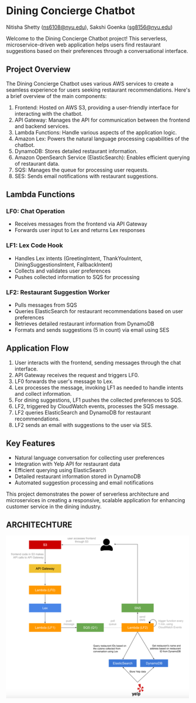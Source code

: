 # Dining Concierge Chatbot

Nitisha Shetty (ns6108@nyu.edu), Sakshi Goenka (sg8156@nyu.edu)


Welcome to the Dining Concierge Chatbot project! This serverless, microservice-driven web application helps users find restaurant suggestions based on their preferences through a conversational interface.

## Project Overview

The Dining Concierge Chatbot uses various AWS services to create a seamless experience for users seeking restaurant recommendations. Here's a brief overview of the main components:

1. Frontend: Hosted on AWS S3, providing a user-friendly interface for interacting with the chatbot.
2. API Gateway: Manages the API for communication between the frontend and backend services.
3. Lambda Functions: Handle various aspects of the application logic.
4. Amazon Lex: Powers the natural language processing capabilities of the chatbot.
5. DynamoDB: Stores detailed restaurant information.
6. Amazon OpenSearch Service (ElasticSearch): Enables efficient querying of restaurant data.
7. SQS: Manages the queue for processing user requests.
8. SES: Sends email notifications with restaurant suggestions.

## Lambda Functions

### LF0: Chat Operation
- Receives messages from the frontend via API Gateway
- Forwards user input to Lex and returns Lex responses

### LF1: Lex Code Hook
- Handles Lex intents (GreetingIntent, ThankYouIntent, DiningSuggestionsIntent, FallbackIntent)
- Collects and validates user preferences
- Pushes collected information to SQS for processing

### LF2: Restaurant Suggestion Worker
- Pulls messages from SQS
- Queries ElasticSearch for restaurant recommendations based on user preferences
- Retrieves detailed restaurant information from DynamoDB
- Formats and sends suggestions (5 in count) via email using SES

## Application Flow

1. User interacts with the frontend, sending messages through the chat interface.
2. API Gateway receives the request and triggers LF0.
3. LF0 forwards the user's message to Lex.
4. Lex processes the message, invoking LF1 as needed to handle intents and collect information.
5. For dining suggestions, LF1 pushes the collected preferences to SQS.
6. LF2, triggered by CloudWatch events, processes the SQS message.
7. LF2 queries ElasticSearch and DynamoDB for restaurant recommendations.
8. LF2 sends an email with suggestions to the user via SES.

## Key Features

- Natural language conversation for collecting user preferences
- Integration with Yelp API for restaurant data
- Efficient querying using ElasticSearch
- Detailed restaurant information stored in DynamoDB
- Automated suggestion processing and email notifications

This project demonstrates the power of serverless architecture and microservices in creating a responsive, scalable application for enhancing customer service in the dining industry.

## ARCHITECHTURE

<img src="Screenshots/Architecture.png" alt="Architecture" width="500"/>
